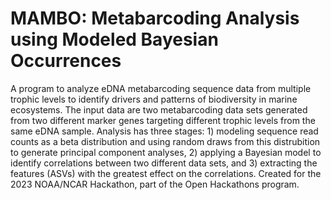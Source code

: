 # MAMBO: Metabarcoding Analysis using Modeled Bayesian Occurrences
A program to analyze eDNA metabarcoding sequence data from multiple trophic levels to identify drivers and patterns of biodiversity in marine ecosystems. The input data are two metabarcoding data sets generated from two different marker genes targeting different trophic levels from the same eDNA sample. Analysis has three stages: 1) modeling sequence read counts as a beta distribution and using random draws from this distrubition to generate principal component analyses, 2) applying a Bayesian model to identify correlations between two different data sets, and 3) extracting the features (ASVs) with the greatest effect on the correlations. Created for the 2023 NOAA/NCAR Hackathon, part of the Open Hackathons program.
